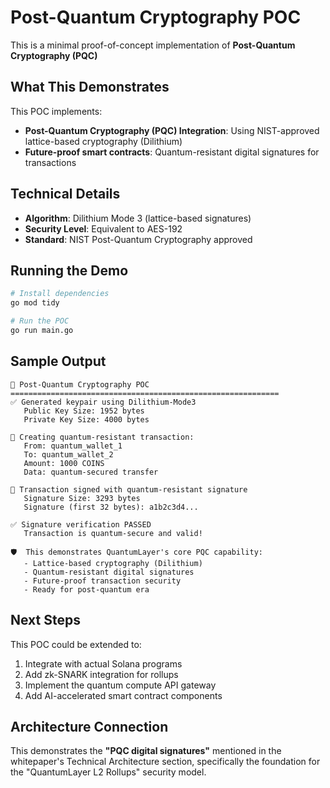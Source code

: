 # Post-Quantum Cryptography POC

This is a minimal proof-of-concept implementation of **Post-Quantum Cryptography (PQC)**  

## What This Demonstrates

This POC implements:
- **Post-Quantum Cryptography (PQC) Integration**: Using NIST-approved lattice-based cryptography (Dilithium)
- **Future-proof smart contracts**: Quantum-resistant digital signatures for transactions

## Technical Details

- **Algorithm**: Dilithium Mode 3 (lattice-based signatures)
- **Security Level**: Equivalent to AES-192
- **Standard**: NIST Post-Quantum Cryptography approved

## Running the Demo

```bash
# Install dependencies
go mod tidy

# Run the POC
go run main.go
```

## Sample Output

```
🚀 Post-Quantum Cryptography POC
============================================================
✅ Generated keypair using Dilithium-Mode3
   Public Key Size: 1952 bytes
   Private Key Size: 4000 bytes

📝 Creating quantum-resistant transaction:
   From: quantum_wallet_1
   To: quantum_wallet_2
   Amount: 1000 COINS
   Data: quantum-secured transfer

🔐 Transaction signed with quantum-resistant signature
   Signature Size: 3293 bytes
   Signature (first 32 bytes): a1b2c3d4...

✅ Signature verification PASSED
   Transaction is quantum-secure and valid!

🛡️  This demonstrates QuantumLayer's core PQC capability:
   - Lattice-based cryptography (Dilithium)
   - Quantum-resistant digital signatures
   - Future-proof transaction security
   - Ready for post-quantum era
```

## Next Steps

This POC could be extended to:
1. Integrate with actual Solana programs
2. Add zk-SNARK integration for rollups
3. Implement the quantum compute API gateway
4. Add AI-accelerated smart contract components

## Architecture Connection

This demonstrates the **"PQC digital signatures"** mentioned in the whitepaper's Technical Architecture section, specifically the foundation for the "QuantumLayer L2 Rollups" security model.
